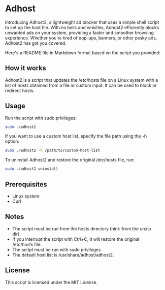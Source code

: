 # Adhost 

Introducing Adhost2, a lightweight ad blocker that uses a simple shell script to set up the host file. With no bells and whistles, Adhost2 efficiently blocks unwanted ads on your system, providing a faster and smoother browsing experience. Whether you're tired of pop-ups, banners, or other pesky ads, Adhost2 has got you covered.

Here's a README file in Markdown format based on the script you provided:

## How it works 

Adhost2 is a script that updates the /etc/hosts file on a Linux system with a list of hosts obtained from a file or custom input. It can be used to block or redirect hosts.

## Usage

Run the script with sudo privileges:

```bash
sudo ./adhost2
```

If you want to use a custom host list, specify the file path using the -h option:

```bash
sudo ./adhost2 -h /path/to/custom-host-list
```

To uninstall Adhost2 and restore the original /etc/hosts file, run:

```bash
sudo ./adhost2 uninstall
```

## Prerequisites

- Linux system
- Curl

## Notes

- The script must be run from the hosts directory (hint: from the unzip dir).
- If you interrupt the script with Ctrl+C, it will restore the original /etc/hosts file.
- The script must be run with sudo privileges.
- The default host list is /usr/share/adhost/adhost2.

## License

This script is licensed under the MIT License.
